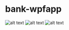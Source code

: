 # bank-wpfapp
![alt text](https://github.com/JakubW99/bank-wpfapp/blob/master/bank1.jpg?raw=true)
![alt text](https://github.com/JakubW99/bank-wpfapp/blob/master/bank2.jpg?raw=true)
![alt text](https://github.com/JakubW99/bank-wpfapp/blob/master/bank3.jpg?raw=true)
